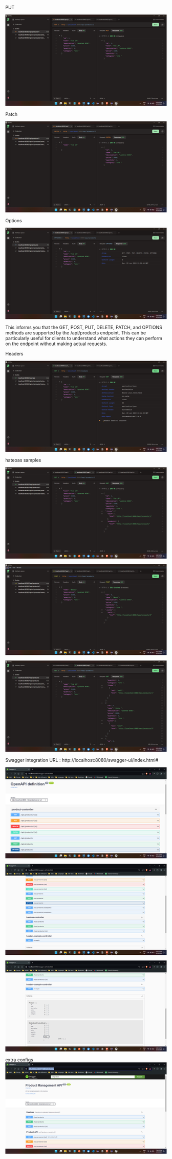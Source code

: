 
PUT

![alt text](image-1.png)

Patch 

![alt text](image.png)


Options 

![alt text](image-2.png)

This informs you that the GET, POST, PUT, DELETE, PATCH, and OPTIONS methods are supported by the /api/products endpoint. This can be particularly useful for clients to understand what actions they can perform on the endpoint without making actual requests.



Headers 

![alt text](image-3.png)



hateoas samples 

![alt text](image-4.png)

![alt text](image-5.png)

![alt text](image-6.png)



Swagger integration
URL : http://localhost:8080/swagger-ui/index.html#

![alt text](image-7.png)

![alt text](image-8.png)

![alt text](image-9.png)

extra configs 
![alt text](image-10.png)